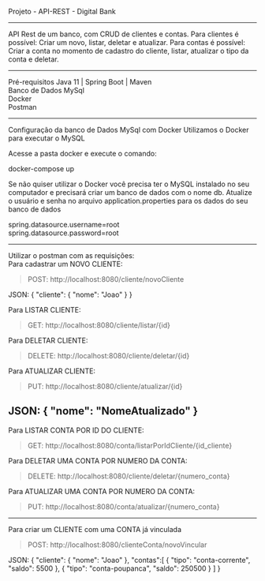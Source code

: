 Projeto - API-REST - Digital Bank 
________________________________________________________________________________________________________________________________
API Rest de um banco, com CRUD de clientes e contas.
Para clientes é possível: Criar um novo, listar, deletar e atualizar.
Para contas é possível: Criar a conta no momento de cadastro do cliente, listar, atualizar o tipo da conta e deletar.
_____________________________________________________________________________________________________________________________
Pré-requisitos
Java 11 | Spring Boot | Maven  
Banco de Dados MySql  
Docker   
Postman
________________________________________________________________________________________________________________________________
Configuração da banco de Dados MySql com Docker
Utilizamos o Docker para executar o MySQL

Acesse a pasta docker e execute o comando:

docker-compose up

Se não quiser utilizar o Docker você precisa ter o MySQL instalado no seu computador e precisará criar um banco de dados com o nome db. Atualize o usuário e senha no arquivo application.properties para os dados do seu banco de dados

spring.datasource.username=root   
spring.datasource.password=root

________________________________________________________________________________________________________________________________
Utilizar o postman com as requisições:  
Para cadastrar um NOVO CLIENTE:
>POST: http://localhost:8080/cliente/novoCliente

JSON: {
"cliente":
        {
    "nome": "Joao"
        }
}

Para LISTAR CLIENTE:
>GET: http://localhost:8080/cliente/listar/{id}

Para DELETAR CLIENTE:
>DELETE: http://localhost:8080/cliente/deletar/{id}

Para ATUALIZAR CLIENTE:
>PUT: http://localhost:8080/cliente/atualizar/{id}


JSON: {
"nome": "NomeAtualizado"
}
---------------------------------------------------------------------------------------------------------------
Para LISTAR CONTA POR ID DO CLIENTE:
>GET: http://localhost:8080/conta/listarPorIdCliente/{id_cliente}

Para DELETAR UMA CONTA POR NUMERO DA CONTA:
>DELETE: http://localhost:8080/cliente/deletar/{numero_conta}

Para ATUALIZAR UMA CONTA POR NUMERO DA CONTA:
>PUT: http://localhost:8080/conta/atualizar/{numero_conta}

---------------------------------------------------------------------------------------------------------------------------
Para criar um CLIENTE com uma CONTA já vinculada
>POST: http://localhost:8080/clienteConta/novoVincular

JSON: 
{
"cliente":
{
"nome": "Joao"
},
"contas":[
{
"tipo": "conta-corrente",
"saldo": 5500
},
{
"tipo": "conta-poupanca",
"saldo": 250500
}
]
}